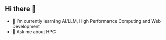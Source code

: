 ## Hi there 👋

<!--
**honeyinspacee/honeyinspacee** is a ✨ _special_ ✨ repository because its `README.md` (this file) appears on your GitHub profile.


Here are some ideas to get you started:
-->

- 🌱 I’m currently learning AI/LLM, High Performance Computing and Web Development
- 💬 Ask me about HPC

<!--
- 🔭 I’m currently working on 
- 👯 I’m looking to collaborate on ...
- 🤔 I’m looking for help with ...
- 📫 How to reach me: ...
- 😄 Pronouns: ...
- ⚡ Fun fact: ...
-->
